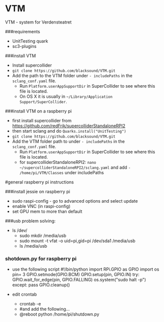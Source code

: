 # VTM
VTM - system for Verdensteatret

###requirements

* UnitTesting quark
* sc3-plugins

###install VTM

* Install supercollider
* `git clone https://github.com/blacksound/VTM.git`
* Add the path to the VTM folder under `- includePaths` in the `sclang_conf.yaml` file.
  - Run `Platform.userAppSupportDir` in SuperCollider to see where this file is located.
  - On OS X it is usually in `~/Library/Application Support/SuperCollider`.

###install VTM on a raspberry pi

* first install supercollider from <https://github.com/redFrik/supercolliderStandaloneRPI2>
* then start sclang and do `Quarks.install("UnitTesting")`
* `git clone https://github.com/blacksound/VTM.git`
* Add the VTM folder path to under `- includePaths` in the `sclang_conf.yaml` file.
  - Run `Platform.userAppSupportDir` in SuperCollider to see where this file is located.
  - for supercolliderStandaloneRPI2: `nano ~/supercolliderStandaloneRPI2/sclang.yaml` and add `- /home/pi/VTM/Classes` under includePaths


#general raspberry pi instructions

###install jessie on raspberry pi

* sudo raspi-config - go to advanced options and select update
* enable VNC (in raspi-config)
* set GPU mem to more than default

###usb problem solving:

* ls /dev/
  - sudo mkdir /media/usb
  - sudo mount -t vfat -o uid=pi,gid=pi /dev/sda1 /media/usb
  - ls /media/usb


### shotdown.py for raspberry pi

* use the following script
#!/bin/python
import RPi.GPIO as GPIO
import os
pin= 3
GPIO.setmode(GPIO.BCM)
GPIO.setup(pin, GPIO.IN)
try:
	GPIO.wait_for_edge(pin, GPIO.FALLING)
	os.system("sudo halt -p")
except:
	pass
GPIO.cleanup()

* edit crontab
  - crontab -e
  - #and add the following…
  - @reboot python /home/pi/shutdown.py
